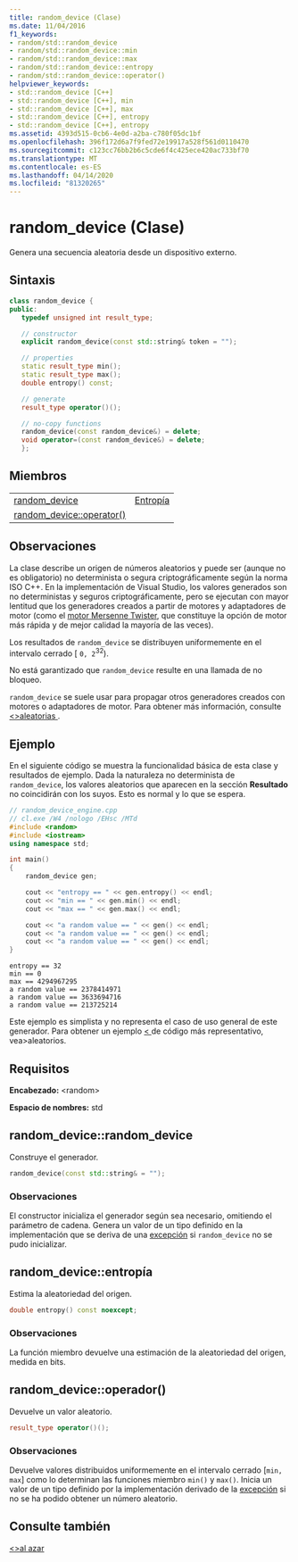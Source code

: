 ```yaml
---
title: random_device (Clase)
ms.date: 11/04/2016
f1_keywords:
- random/std::random_device
- random/std::random_device::min
- random/std::random_device::max
- random/std::random_device::entropy
- random/std::random_device::operator()
helpviewer_keywords:
- std::random_device [C++]
- std::random_device [C++], min
- std::random_device [C++], max
- std::random_device [C++], entropy
- std::random_device [C++], entropy
ms.assetid: 4393d515-0cb6-4e0d-a2ba-c780f05dc1bf
ms.openlocfilehash: 396f172d6a7f9fed72e19917a528f561d0110470
ms.sourcegitcommit: c123cc76bb2b6c5cde6f4c425ece420ac733bf70
ms.translationtype: MT
ms.contentlocale: es-ES
ms.lasthandoff: 04/14/2020
ms.locfileid: "81320265"
---
```

# <a name="random_device-class"></a>random_device (Clase)

Genera una secuencia aleatoria desde un dispositivo externo.

## <a name="syntax"></a>Sintaxis

```cpp
class random_device {
public:
   typedef unsigned int result_type;

   // constructor
   explicit random_device(const std::string& token = "");

   // properties
   static result_type min();
   static result_type max();
   double entropy() const;

   // generate
   result_type operator()();

   // no-copy functions
   random_device(const random_device&) = delete;
   void operator=(const random_device&) = delete;
   };
```

## <a name="members"></a>Miembros

|||
|-|-|
|[random_device](#random_device)|[Entropía](#entropy)|
|[random_device::operator()](#op_call)||

## <a name="remarks"></a>Observaciones

La clase describe un origen de números aleatorios y puede ser (aunque no es obligatorio) no determinista o segura criptográficamente según la norma ISO C++. En la implementación de Visual Studio, los valores generados son no deterministas y seguros criptográficamente, pero se ejecutan con mayor lentitud que los generadores creados a partir de motores y adaptadores de motor (como el [motor Mersenne Twister](../standard-library/mersenne-twister-engine-class.md), que constituye la opción de motor más rápida y de mejor calidad la mayoría de las veces).

Los resultados de `random_device` se distribuyen uniformemente en el intervalo cerrado [ `0, 2`<sup>32</sup>).

No está garantizado que `random_device` resulte en una llamada de no bloqueo.

`random_device` se suele usar para propagar otros generadores creados con motores o adaptadores de motor. Para obtener más información, consulte [ \<>aleatorias ](../standard-library/random.md).

## <a name="example"></a>Ejemplo

En el siguiente código se muestra la funcionalidad básica de esta clase y resultados de ejemplo. Dada la naturaleza no determinista de `random_device`, los valores aleatorios que aparecen en la sección **Resultado** no coincidirán con los suyos. Esto es normal y lo que se espera.

```cpp
// random_device_engine.cpp
// cl.exe /W4 /nologo /EHsc /MTd
#include <random>
#include <iostream>
using namespace std;

int main()
{
    random_device gen;

    cout << "entropy == " << gen.entropy() << endl;
    cout << "min == " << gen.min() << endl;
    cout << "max == " << gen.max() << endl;

    cout << "a random value == " << gen() << endl;
    cout << "a random value == " << gen() << endl;
    cout << "a random value == " << gen() << endl;
}
```

```Output
entropy == 32
min == 0
max == 4294967295
a random value == 2378414971
a random value == 3633694716
a random value == 213725214
```

Este ejemplo es simplista y no representa el caso de uso general de este generador. Para obtener un ejemplo [ \< ](../standard-library/random.md)de código más representativo, vea>aleatorios.

## <a name="requirements"></a>Requisitos

**Encabezado:** \<random>

**Espacio de nombres:** std

## <a name="random_devicerandom_device"></a><a name="random_device"></a>random_device::random_device

Construye el generador.

```cpp
random_device(const std::string& = "");
```

### <a name="remarks"></a>Observaciones

El constructor inicializa el generador según sea necesario, omitiendo el parámetro de cadena. Genera un valor de un tipo definido en la implementación que se deriva de una [excepción](../standard-library/exception-class.md) si `random_device` no se pudo inicializar.

## <a name="random_deviceentropy"></a><a name="entropy"></a>random_device::entropía

Estima la aleatoriedad del origen.

```cpp
double entropy() const noexcept;
```

### <a name="remarks"></a>Observaciones

La función miembro devuelve una estimación de la aleatoriedad del origen, medida en bits.

## <a name="random_deviceoperator"></a><a name="op_call"></a>random_device::operador()

Devuelve un valor aleatorio.

```cpp
result_type operator()();
```

### <a name="remarks"></a>Observaciones

Devuelve valores distribuidos uniformemente en el intervalo cerrado [`min, max`] como lo determinan las funciones miembro `min()` y `max()`. Inicia un valor de un tipo definido por la implementación derivado de la [excepción](../standard-library/exception-class.md) si no se ha podido obtener un número aleatorio.

## <a name="see-also"></a>Consulte también

[\<>al azar](../standard-library/random.md)
